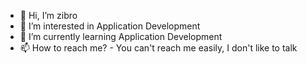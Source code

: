 - 👋 Hi, I’m zibro
- 👀 I’m interested in Application Development
- 🌱 I’m currently learning Application Development 
- 📫 How to reach me? - You can't reach me easily, I don't like to talk

<!---
zibro0/zibro0 is a ✨ special ✨ repository because its `README.md` (this file) appears on your GitHub profile.
You can click the Preview link to take a look at your changes.
--->

